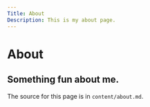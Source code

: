 ```yaml
---
Title: About
Description: This is my about page.
---
```


About
==========================

Something fun about me.
-------------------------

The source for this page is in `content/about.md`.
